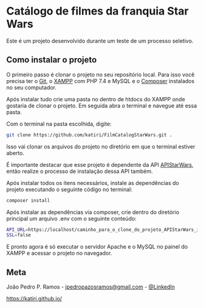 # Catálogo de filmes da franquia Star Wars

Este é um projeto desenvolvido durante um teste de um processo seletivo.

## Como instalar o projeto

O primeiro passo é clonar o projeto no seu repositório local. Para isso você precisa ter o [Git](ref_git "Link para o site do Git"), o [XAMPP](ref_xampp "Link para o site do XAMPP") com PHP 7.4 e MySQL e o [Composer](ref_composer "Link para o site do Composer") instalados no seu computador.

Após instalar tudo crie uma pasta no dentro de htdocs do XAMPP onde gostaria de clonar o projeto. Em seguida abra o terminal e navegue até essa pasta.

Com o terminal na pasta escolhida, digite:

```sh
git clone https://github.com/katiri/FilmCatalogStarWars.git .
```

Isso vai clonar os arquivos do projeto no diretório em que o terminal estiver aberto.

É importante destacar que esse projeto é dependente da API [APIStarWars](https://github.com/katiri/APIStarWars), então realize o processo de instalação dessa API também.

Após instalar todos os itens necessários, instale as dependências do projeto executando o seguinte código no terminal:

```sh
composer install
```

Após instalar as dependências via composer, crie dentro do diretório principal um arquivo .env com o seguinte conteúdo:

```sh
API_URL=https://localhost/caminho_para_o_clone_do_projeto_APIStarWars_instalado_anteriormente
SSL=false
```

E pronto agora é só executar o servidor Apache e o MySQL no painel do XAMPP e acessar o projeto no navegador.

## Meta
João Pedro P. Ramos - <jpedropazosramos@gmail.com> - [@LinkedIn](https://www.linkedin.com/in/joao-pedro-ramos "Meu LinkedIn")

<https://katiri.github.io/>





[ref_git]: https://git-scm.com/
[ref_xampp]: https://www.apachefriends.org/pt_br/index.html
[ref_composer]: https://getcomposer.org/